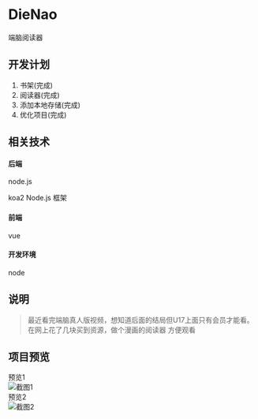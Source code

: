# DieNao
端脑阅读器


## 开发计划
1. 书架(完成)
2. 阅读器(完成)
3. 添加本地存储(完成)
4. 优化项目(完成)


## 相关技术
#### 后端
node.js

koa2  Node.js 框架


#### 前端
vue

#### 开发环境
node


## 说明
> 最近看完端脑真人版视频，想知道后面的结局但U17上面只有会员才能看。在网上花了几块买到资源，做个漫画的阅读器 方便观看


## 项目预览

预览1<br>
![截图1](/img/demo/pics1.png)<br>
预览2<br>
![截图2](/img/demo/pics1.png)<br>




